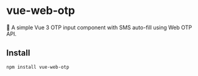 # vue-web-otp

📲 A simple Vue 3 OTP input component with SMS auto-fill using Web OTP API.

## Install
```bash
npm install vue-web-otp
